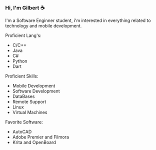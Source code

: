 ### Hi, I'm Gilbert ☕


I'm a Software Enginner student, i'm interested in everything related to technology and mobile development.

Proficient Lang's:
- C/C++
- Java
- C#
- Python
- Dart

Proficient Skills:

- Mobile Development
- Software Development
- DataBases
- Remote Support
- Linux
- Virtual Machines

Favorite Software:

- AutoCAD
- Adobe Premier and Filmora
- Krita and OpenBoard

<!--
**Gilberto-Guzman/Gilberto-Guzman** is a ✨ _special_ ✨ repository because its `README.md` (this file) appears on your GitHub profile.

favorite software 

Here are some ideas to get you started:

- 🔭 I’m currently working on ...
- 🌱 I’m currently learning ...
- 👯 I’m looking to collaborate on ...
- 🤔 I’m looking for help with ...
- 💬 Ask me about ...
- 📫 How to reach me: ...
- 😄 Pronouns: ...
- ⚡ Fun fact: ...
-->
